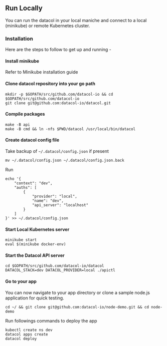 ## Run Locally

You can run the datacol in your local maniche and connect to a local (minikube) or remote 
Kubernetes cluster. 

### Installation

Here are the steps to follow to get up and running -

#### Install minikube

Refer to Minikube installation guide

#### Clone datacol repository into your go path

    mkdir -p $GOPATH/src/github.com/datacol-io && cd $GOPATH/src/github.com/datacol-io
    git clone git@github.com:datacol-io/datacol.git

#### Compile packages
    make -B api
    make -B cmd && ln -nfs $PWD/datacol /usr/local/bin/datacol

#### Create datacol config file

Take backup of `~/.datacol/config.json` if present

    mv ~/.datacol/config.json ~/.datacol/config.json.back

Run

    echo '{
        "context": "dev",
        "auths": [
            {
                "provider": "local",
                "name": "dev",
                "api_server": "localhost"
            }
        ]
    }' >> ~/.datacol/config.json

#### Start Local Kubernetes server

    minikube start
    eval $(minikube docker-env)

#### Start the Datacol API server

    cd $GOPATH/src/github.com/datacol-io/datacol
    DATACOL_STACK=dev DATACOL_PROVIDER=local ./apictl

#### Go to your app

You can now navigate to your app directory or clone a sample node.js application for quick testing.

    cd ~/ && git clone git@github.com:datacol-io/node-demo.git && cd node-demo

Run followings commands to deploy the app

    kubectl create ns dev
    datacol apps create
    datacol deploy




